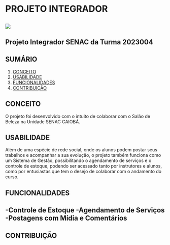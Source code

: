 # PROJETO INTEGRADOR

![](https://upload.wikimedia.org/wikipedia/commons/thumb/8/86/Senac_logo.svg/1200px-Senac_logo.svg.png)
--
Projeto Integrador SENAC da Turma 2023004
--
## SUMÁRIO

1. [CONCEITO](#CONCEITO)
2. [USABILIDADE](#USABILIDADE)
3. [FUNCIONALIDADES](#FUNCIONALIDADES)
4. [CONTRIBUIÇÃO](#CONTRIBUIÇÃO)

## CONCEITO

O projeto foi desenvolvido com o intuito de colaborar com o Salão de Beleza na Unidade SENAC CAIOBÁ.

## USABILIDADE

Além de uma espécie de rede social, onde os alunos podem postar seus trabalhos e acompanhar a sua evolução, o projeto também funciona como um Sistema de Gestão, possibilitando o agendamento de serviços e o controle de estoque, podendo ser acessado tanto por instrutores e alunos, como por entusiastas que tem o desejo de colaborar com o andamento do curso.

## FUNCIONALIDADES

-Controle de Estoque
-Agendamento de Serviços
-Postagens com Mídia e Comentários
-

## CONTRIBUIÇÃO


